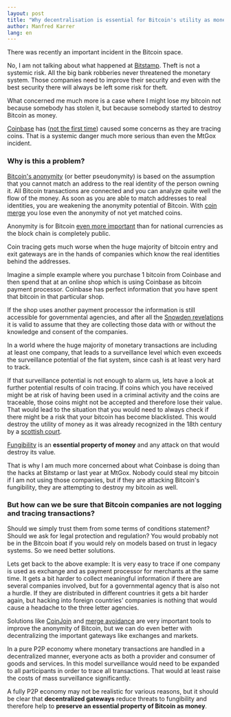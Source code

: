 ```yaml
---
layout: post
title: "Why decentralisation is essential for Bitcoin's utility as money"
author: Manfred Karrer
lang: en
---
```

There was recently an important incident in the Bitcoin space.

No, I am not talking about what happened at [Bitstamp][1]. Theft is not a systemic risk. All the big bank robberies never threatened the monetary system. Those companies need to improve their security and even with the best security there will always be left some risk for theft.

What concerned me much more is a case where I might lose my bitcoin not because somebody has stolen it, but because somebody started to destroy Bitcoin as money.

[Coinbase][2] has ([not the first time][3]) caused some concerns as they are tracing coins.
That is a systemic danger much more serious than even the MtGox incident.

### Why is this a problem?

[Bitcoin's anonymity][4] (or better pseudonymity) is based on the assumption that you cannot match an address to the real identity of the person owning it. All Bitcoin transactions are connected and you can analyze quite well the flow of the money. As soon as you are able to match addresses to real identities, you are weakening the anonymity potential of Bitcoin. With [coin merge][5] you lose even the anonymity of not yet matched coins.

Anonymity is for Bitcoin [even more important][6] than for national currencies as the block chain is completely public.

Coin tracing gets much worse when the huge majority of bitcoin entry and exit gateways are in the hands of companies which know the real identities behind the addresses.

Imagine a simple example where you purchase 1 bitcoin from Coinbase and then spend that at an online shop which is using Coinbase as bitcoin payment processor. Coinbase has perfect information that you have spent that bitcoin in that particular shop.

If the shop uses another payment processor the information is still accessible for governmental agencies, and after all the [Snowden revelations][7] it is valid to assume that they are collecting those data with or without the knowledge and consent of the companies.

In a world where the huge majority of monetary transactions are including at least one company, that leads to a surveillance level which even exceeds the surveillance potential of the fiat system, since cash is at least very hard to track.

If that surveillance potential is not enough to alarm us, lets have a look at further potential results of coin tracing. If coins which you have received might be at risk of having been used in a criminal activity and the coins are traceable, those coins might not be accepted and therefore lose their value. That would lead to the situation that you would need to always check if there might be a risk that your bitcoin has become blacklisted. This would destroy the utility of money as it was already recognized in the 18th century by a [scottish court][8].

[Fungibility][9] is an **essential property of money** and any attack on that would destroy its value.

That is why I am much more concerned about what Coinbase is doing than the hacks at Bitstamp or last year at MtGox. Nobody could steal my bitcoin if I am not using those companies, but if they are attacking Bitcoin's fungibility, they are attempting to destroy my bitcoin as well.

### But how can we be sure that Bitcoin companies are not logging and tracing transactions?

Should we simply trust them from some terms of conditions statement? Should we ask for legal protection and regulation? You would probably not be in the Bitcoin boat if you would rely on models based on trust in legacy systems. So we need better solutions.

Lets get back to the above example: It is very easy to trace if one company is used as exchange and as payment processor for merchants at the same time. It gets a bit harder to collect meaningful information if there are several companies involved, but for a governmental agency that is also not a hurdle. If they are distributed in different countries it gets a bit harder again, but hacking into foreign countries' companies is nothing that would cause a headache to the three letter agencies.

Solutions like [CoinJoin][10] and [merge avoidance][11] are very important tools to improve the anonymity of Bitcoin, but we can do even better with decentralizing the important gateways like exchanges and markets.

In a pure P2P economy where monetary transactions are handled in a decentralized manner, everyone acts as both a provider and consumer of goods and services. In this model surveillance would need to be expanded to all participants in order to trace all transactions. That would at least raise the costs of mass surveillance significantly.

A fully P2P economy may not be realistic for various reasons, but it should be clear that **decentralized gateways** reduce threats to fungibility and therefore help to **preserve an essential property of Bitcoin as money**.

[1]: http://insidebitcoins.com/news/bitstamp-theft-was-unfortunate-but-predictable-time-to-go-back-to-bitcoins-roots/28429
[2]: https://www.reddit.com/r/Bitcoin/comments/2q90m9/coinbase_is_monitoring_your_transactions_poorly/
[3]: https://www.reddit.com/r/Bitcoin/comments/2e2yxr/beware_coinbase_is_banning_accounts_that_play_on/
[4]: https://bitcoin.org/bitcoin.pdf
[5]: https://medium.com/@octskyward/merge-avoidance-7f95a386692f
[6]: https://bitcoin.org/en/protect-your-privacy
[7]: https://en.wikipedia.org/wiki/Global_surveillance_disclosures_%282013%E2%80%93present%29
[8]: https://www.reddit.com/r/Bitcoin/comments/1qomqt/what_a_landmark_legal_case_from_mid1700s_scotland/
[9]: https://en.wikipedia.org/wiki/Fungibility
[10]: https://bitcointalk.org/index.php?topic=279249.0
[11]: https://bitcoin.org/en/developer-guide#term-merge-avoidance
